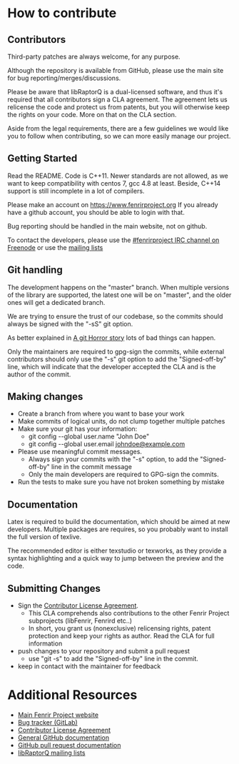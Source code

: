 # How to contribute

## Contributors

Third-party patches are always welcome, for any purpose.

Although the repository is available from GitHub, please
use the main site for bug reporting/merges/discussions.

Please be aware that libRaptorQ is a dual-licensed software,
and thus it's required that all contributors sign a CLA agreement.
The agreement lets us relicense the code and protect us from patents,
but you will otherwise keep the rights on your code. More on that
on the CLA section.


Aside from the legal requirements, there are a few guidelines
we would like you to follow when contributing, so we can more
easily manage our project.


## Getting Started

Read the README. Code is C++11. Newer standards are not allowed,
as we want to keep compatibility with centos 7, gcc 4.8 at least.
Beside, C++14 support is still incomplete in a lot of compilers.


Please make an account on https://www.fenrirproject.org
If you already have a github account, you should be able to login with that.

Bug reporting should be handled in the main website, not on github.

To contact the developers, please use the
[#fenrirproject IRC channel on Freenode](https://freenode.net) or use
the [mailing lists](https://www.fenrirproject.org/lists)


## Git handling

The development happens on the "master" branch.
When multiple versions of the library are supported,
the latest one will be on "master", and the older ones will get a
dedicated branch.

We are trying to ensure the trust of our codebase, so the commits
should always be signed with the "-sS" git option.

As better explained in [A git Horror story](https://mikegerwitz.com/papers/git-horror-story)
lots of bad things can happen.

Only the maintainers are required to gpg-sign the commits, while
external contributors should only use the "-s" git option to
add the "Signed-off-by" line, which will indicate that the
developer accepted the CLA and is the author of the commit.


## Making changes

* Create a branch from where you want to base your work
* Make commits of logical units, do not clump together multiple patches
* Make sure your git has your information:
  * git config --global user.name "John Doe"
  * git config --global user.email johndoe@example.com
* Please use meaningful commit messages.
  * Always sign your commits with the "-s" option, to add the "Signed-off-by" line in the commit message
  * Only the main developers are required to GPG-sign the commits.
* Run the tests to make sure you have not broken something by mistake


## Documentation

Latex is required to build the documentation, which should be aimed at
new developers. Multiple packages are requires, so you probably
want to install the full version of texlive.

The recommended editor is either texstudio or texworks, as they
provide a syntax highlighting and a quick way to jump between the preview
and the code.



## Submitting Changes

* Sign the [Contributor License Agreement](https://www.fenrirproject.org/Fenrir/Fenrir_Project/wikis/CLA).
    * This CLA comprehends also contributions to the other Fenrir Project subprojects (libFenrir, Fenrird etc..)
    * In short, you grant us (nonexclusive) relicensing rights, patent protection and keep your rights as author. Read the CLA for full information
* push changes to your repository and submit a pull request
    * use "git -s" to add the "Signed-off-by" line in the commit.
* keep in contact with the maintainer for feedback


# Additional Resources

* [Main Fenrir Project website](https://www.fenrirproject.org)
* [Bug tracker (GitLab)](https://www.fenrirproject.org/Luker/libRaptorQ/issues)
* [Contributor License Agreement](https://www.fenrirproject.org/Fenrir/Fenrir_Project/wikis/CLA)
* [General GitHub documentation](https://help.github.com/)
* [GitHub pull request documentation](https://help.github.com/send-pull-requests/)
* [libRaptorQ mailing lists](https://www.fenrirproject.org/lists)

